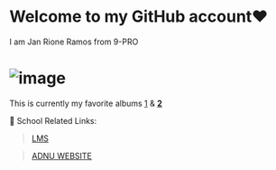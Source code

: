 # Welcome to my GitHub account❤️

I am Jan Rione Ramos from 9-PRO
# ![image](https://user-images.githubusercontent.com/118333491/202354093-f717b9dc-a39f-4aab-adc2-33b90538698f.png)

This is currently my favorite albums [1](https://open.spotify.com/album/3lS1y25WAhcqJDATJK70Mq) & [**2**](https://open.spotify.com/album/7jaSNQUBJbvfbZHLNFrV7P)

📓 School Related Links:
> [LMS](https://jhsportal.adnu.edu.ph/)

>[ADNU WEBSITE](https://jhsos.adnu.edu.ph/)
